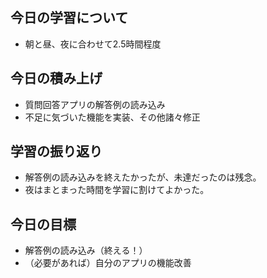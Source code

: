 ## 今日の学習について
- 朝と昼、夜に合わせて2.5時間程度

## 今日の積み上げ
- 質問回答アプリの解答例の読み込み
- 不足に気づいた機能を実装、その他諸々修正

## 学習の振り返り
- 解答例の読み込みを終えたかったが、未達だったのは残念。
- 夜はまとまった時間を学習に割けてよかった。

## 今日の目標
- 解答例の読み込み（終える！）
- （必要があれば）自分のアプリの機能改善

